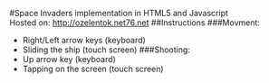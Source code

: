 #Space Invaders implementation in HTML5 and Javascript <br />
Hosted on:
<a href="http://ozelentok.net76.net">http://ozelentok.net76.net</a>
##Instructions
###Movment:
* Right/Left arrow keys (keyboard)
* Sliding the ship (touch screen)
###Shooting:
* Up arrow key (keyboard)
* Tapping on the screen (touch screen)
